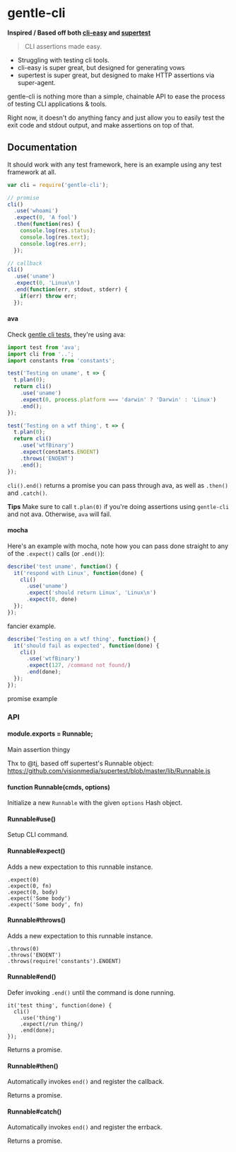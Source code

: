 gentle-cli
==========

**Inspired / Based off both [cli-easy](https://github.com/flatiron/cli-easy) and [supertest](https://github.com/visionmedia/supertest)**

> CLI assertions made easy.

- Struggling with testing cli tools.
- cli-easy is super great, but designed for generating vows
- supertest is super great, but designed to make HTTP assertions via super-agent.

gentle-cli is nothing more than a simple, chainable API to ease the process of
testing CLI applications & tools.

Right now, it doesn't do anything fancy and just allow you to easily test the
exit code and stdout output, and make assertions on top of that.

## Documentation

It should work with any test framework, here is an example using any
test framework at all.

```js
var cli = require('gentle-cli');

// promise
cli()
  .use('whoami')
  .expect(0, 'A fool')
  .then(function(res) {
    console.log(res.status);
    console.log(res.text);
    console.log(res.err);
  });

// callback
cli()
  .use('uname')
  .expect(0, 'Linux\n')
  .end(function(err, stdout, stderr) {
    if(err) throw err;
  });
```

#### ava

Check [gentle cli tests](./test), they're using ava:

```js
import test from 'ava';
import cli from '..';
import constants from 'constants';

test('Testing on uname', t => {
  t.plan(0);
  return cli()
    .use('uname')
    .expect(0, process.platform === 'darwin' ? 'Darwin' : 'Linux')
    .end();
});

test('Testing on a wtf thing', t => {
  t.plan(0);
  return cli()
    .use('wtfBinary')
    .expect(constants.ENOENT)
    .throws('ENOENT')
    .end();
});
```

`cli().end()` returns a promise you can pass through ava, as well as `.then()` and `.catch()`.

**Tips** Make sure to call `t.plan(0)` if you're doing assertions using `gentle-cli` and not ava. Otherwise, `ava` will fail.

#### mocha

Here's an example with mocha, note how you can pass done straight to any
of the `.expect()` calls (or `.end()`):

```js
describe('test uname', function() {
  it('respond with Linux', function(done) {
    cli()
      .use('uname')
      .expect('should return Linux', 'Linux\n')
      .expect(0, done)
  });
});
```

fancier example.

```js
describe('Testing on a wtf thing', function() {
  it('should fail as expected', function(done) {
    cli()
      .use('wtfBinary')
      .expect(127, /command not found/)
      .end(done);
  });
});
```

promise example

### API

#### module.exports = Runnable;

Main assertion thingy

Thx to @tj, based off supertest's Runnable object:
https://github.com/visionmedia/supertest/blob/master/lib/Runnable.js


#### function Runnable(cmds, options)

Initialize a new `Runnable` with the given `options` Hash object.


#### Runnable#use()

Setup CLI command.


#### Runnable#expect()

Adds a new expectation to this runnable instance.

```js:
.expect(0)
.expect(0, fn)
.expect(0, body)
.expect('Some body')
.expect('Some body', fn)
```
#### Runnable#throws()

Adds a new expectation to this runnable instance.

```js:
.throws(0)
.throws('ENOENT')
.throws(require('constants').ENOENT)
```

#### Runnable#end()

Defer invoking `.end()` until the command is done running.

```js:
it('test thing', function(done) {
  cli()
    .use('thing')
    .expect(/run thing/)
    .end(done);
});
```

Returns a promise.

#### Runnable#then()

Automatically invokes `end()` and register the callback.

Returns a promise.


#### Runnable#catch()

Automatically invokes `end()` and register the errback.

Returns a promise.

